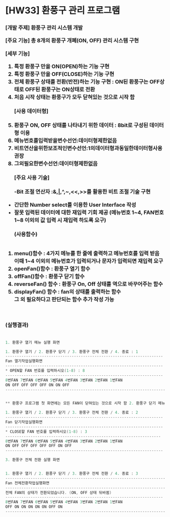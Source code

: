 # [HW33] 환풍구 관리 프로그램


<h3>

[개발 주제] 환풍구 관리 시스템 개발</br>

[주요 기능] 총 8개의 환풍구 개폐(ON, OFF) 관리 시스템 구현</br>

[세부 기능]</br>

1. 특정 환풍구 만을 ON(OPEN)하는 기능 구현</br>
2. 특정 환풍구 만을 OFF(CLOSE)하는 기능 구현</br>
3. 전체 환풍구 상태를 전환(반전)하는 기능 구현 : ON된 환풍구는 OFF상태로 OFF된 환풍구는 ON상태로 전환</br>
4. 처음 시작 상태는 환풍구가 모두 닫혀있는 것으로 시작 함</br></br>
[사용 데이터형]</br></br>
1. 환풍구 ON, OFF 상태를 나타내기 위한 데이터 : 8bit로 구성된 데이터형 이용</br>
2. 메뉴번호를입력받을변수선언:데이터형제한없음</br>
3. 비트연산을위한보조적인변수선언:1의데이터형과동일한데이터형사용권장</br>
4. 그외필요한변수선언:데이터형제한없음</br></br>
[주요 사용 기술]</br></br>
-Bit 조절 연산자 :&,|,^,~,<<,>>를 활용한 비트 조절 기술 구현</br>
- 간단한 Number select를 이용한 User Interface 작성</br>
- 잘못 입력된 데이터에 대한 재입력 기회 제공 (메뉴번호 1~4, FAN번호 1~8 이외의 값 입력 시 재입력 하도록 요구)</br></br>
(사용함수)</br></br>
1. menu()함수 : 4가지 메뉴를 한 줄에 출력하고 메뉴번호를 입력 받음</br>
이때 1~4 이외의 메뉴번호가 입력되거나 문자가 입력되면 재입력 요구 
2. openFan()함수 : 환풍구 열기 함수</br>
3. offFan()함수 : 환풍구 닫기 함수</br>
4. reverseFan() 함수 : 환풍구 On, Off 상태를 역으로 바꾸어주는 함수</br>
5. displayFan() 함수 : fan의 상태를 출력하는 함수</br>
그 외 필요하다고 판단되는 함수 추가 작성 가능


</br></br>
(실행결과)
</br></br></h3>

```cpp
1. 환풍구 열기 메뉴 실행 화면

1. 환풍구 열기 / 2. 환풍구 닫기 / 3. 환풍구 전체 전환 / 4. 종료 : 1
---------------------------------------------------------------------
Fan 열기작업실행화면 
---------------------------------------------------------------------
* OPEN할 FAN 번호를 입력하시오(1-8) : 8
---------------------------------------------------------------------
8번FAN 7번FAN 6번FAN 5번FAN 4번FAN 3번FAN 2번FAN 1번FAN
ON OFF OFF OFF OFF ON ON OFF
----------------------------------------------------------------------

** 환풍구 프로그램 첫 화면에는 모든 FAN이 닫혀있는 것으로 시작 함 2. 환풍구 닫기 메뉴 실행 화면
1. 환풍구 열기 / 2. 환풍구 닫기 / 3. 환풍구 전체 전환 / 4. 종료 : 2
---------------------------------------------------------------------
Fan 닫기작업실행화면 
---------------------------------------------------------------------
* CLOSE할 FAN 번호를 입력하시오(1-8) : 3
--------------------------------------------------------------------
8번FAN 7번FAN 6번FAN 5번FAN 4번FAN 3번FAN 2번FAN 1번FAN 
ON OFF OFF OFF OFF OFF ON OFF
---------------------------------------------------------------------
3. 환풍구 전체 전환 실행 화면

1. 환풍구 열기 / 2. 환풍구 닫기 / 3. 환풍구 전체 전환 / 4. 종료 : 3
----------------------------------------------------------------------
Fan 전체전환작업실행화면 
----------------------------------------------------------------------
전체 FAN의 상태가 전환되었습니다. (ON, OFF 상태 뒤바뀜) 
---------------------------------------------------------------------
8번FAN 7번FAN 6번FAN 5번FAN 4번FAN 3번FAN 2번FAN 1번FAN
OFF ON ON ON ON ON OFF ON 
----------------------------------------------------------------------
```